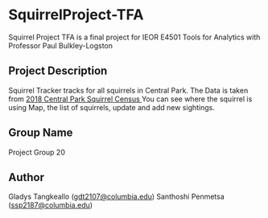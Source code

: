 # SquirrelProject-TFA

Squirrel Project TFA is a final project for IEOR E4501 Tools for Analytics with Professor Paul Bulkley-Logston

## Project Description

Squirrel Tracker tracks for all squirrels in Central Park. The Data is taken from 
<a href="https://data.cityofnewyork.us/Environment/2018-Central-Park-Squirrel-Census-Squirrel-Data/vfnx-vebw">2018 Central Park Squirrel Census </a>
  You can see where the squirrel is using Map, the list of squirrels, update and add new sightings.

## Group Name 
Project Group 20

## Author
Gladys Tangkeallo (gdt2107@columbia.edu)
Santhoshi Penmetsa (ssp2187@columbia.edu)
